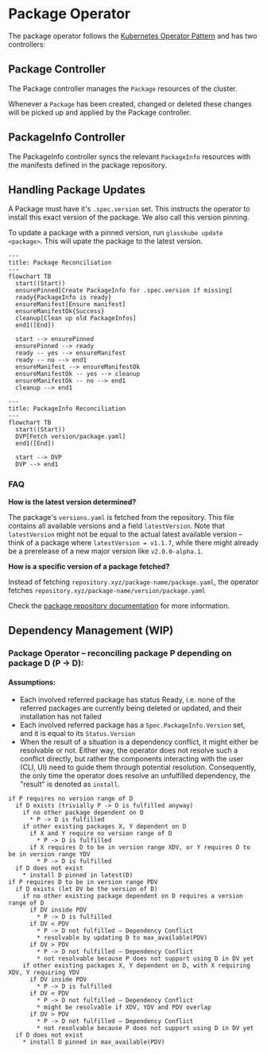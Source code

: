 # Package Operator

The package operator follows the [Kubernetes Operator Pattern](https://kubernetes.io/docs/concepts/extend-kubernetes/operator/) and has two controllers:

## Package Controller

The Package controller manages the `Package` resources of the cluster. 

Whenever a `Package` has been created, changed or deleted these changes will be picked up and applied by the Package controller.

## PackageInfo Controller

The PackageInfo controller syncs the relevant `PackageInfo` resources with the manifests defined in the package repository.

## Handling Package Updates

A Package must have it's `.spec.version` set. 
This instructs the operator to install this exact version of the package. 
We also call this version pinning.

To update a package with a pinned version, run `glasskube update <package>`. 
This will upate the package to the latest version. 

```mermaid
---
title: Package Reconciliation
---
flowchart TB
  start((Start))
  ensurePinned[Create PackageInfo for .spec.version if missing]
  ready{PackageInfo is ready}
  ensureManifest[Ensure manifest]
  ensureManifestOk{Success}
  cleanup[Clean up old PackageInfos]
  end1([End])

  start --> ensurePinned
  ensurePinned --> ready
  ready -- yes --> ensureManifest
  ready -- no --> end1
  ensureManifest --> ensureManifestOk
  ensureManifestOk -- yes --> cleanup
  ensureManifestOk -- no --> end1
  cleanup --> end1
```

```mermaid
---
title: PackageInfo Reconciliation
---
flowchart TB
  start((Start))
  DVP[Fetch version/package.yaml]
  end1([End])

  start --> DVP
  DVP --> end1
```

### FAQ
**How is the latest version determined?**

The package's `versions.yaml` is fetched from the repository. This file contains all available versions and a field `latestVersion`. 
Note that `latestVersion` might not be equal to the actual latest available version – think of a package where `latestVersion = v1.1.7`, 
while there might already be a prerelease of a new major version like `v2.0.0-alpha.1`. 

**How is a specific version of a package fetched?**

Instead of fetching `repository.xyz/package-name/package.yaml`, the operator fetches `repository.xyz/package-name/version/package.yaml`

Check the [package repository documentation](../package-repository#structure) for more information.

## Dependency Management (WIP)

### Package Operator – reconciling package P depending on package D (P -> D):

#### Assumptions:
* Each involved referred package has status Ready, i.e. none of the referred packages are currently being deleted or updated, and their installation has not failed
* Each involved referred package has a `Spec.PackageInfo.Version` set, and it is equal to its `Status.Version`
* When the result of a situation is a dependency conflict, it might either be resolvable or not. Either way, the operator does not resolve such a conflict directly, but rather
the components interacting with the user (CLI, UI) need to guide them through potential resolution. Consequently, the only time the operator does resolve an unfulfilled
dependency, the "result" is denoted as `install`. 

```
if P requires no version range of D
  if D exists (trivially P -> D is fulfilled anyway)
    if no other package dependent on D
      * P -> D is fulfilled
    if other existing packages X, Y dependent on D
      if X and Y require no version range of D
        * P -> D is fulfilled
      if X requires D to be in version range XDV, or Y requires D to be in version range YDV
        * P -> D is fulfilled
  if D does not exist
    * install D pinned in latest(D)
if P requires D to be in version range PDV
  if D exists (let DV be the version of D)
    if no other existing package dependent on D requires a version range of D
      if DV inside PDV
        * P -> D is fulfilled
      if DV < PDV
        * P -> D not fulfilled – Dependency Conflict
        * resolvable by updating D to max_available(PDV)
      if DV > PDV
        * P -> D not fulfilled – Dependency Conflict
        * not resolvable because P does not support using D in DV yet
    if other existing packages X, Y dependent on D, with X requiring XDV, Y requiring YDV
      if DV inside PDV
        * P -> D is fulfilled
      if DV < PDV
        * P -> D not fulfilled – Dependency Conflict
        * might be resolvable if XDV, YDV and PDV overlap
      if DV > PDV
        * P -> D not fulfilled – Dependency Conflict
        * not resolvable because P does not support using D in DV yet
  if D does not exist
    * install D pinned in max_available(PDV)
```
